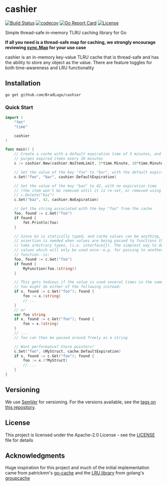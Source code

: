 # cashier
[![Build Status](https://github.com/BradLugo/gocache/workflows/Go/badge.svg)](https://github.com/BradLugo/gocache/actions)
[![codecov](https://codecov.io/gh/BradLugo/cashier/branch/master/graph/badge.svg)](https://codecov.io/gh/BradLugo/cashier)
[![Go Report Card](https://goreportcard.com/badge/github.com/BradLugo/cashier)](https://goreportcard.com/report/github.com/BradLugo/cashier)
[![License](https://img.shields.io/github/license/BradLugo/cashier)](https://img.shields.io/github/license/BradLugo/cashier)

Simple thread-safe in-memory TLRU caching library for Go

**If all you need is a thread-safe map for caching, we strongly encourage reviewing
[sync.Map](https://golang.org/pkg/sync/#Map) for your use case**

cashier is an in-memory key-value TLRU cache that is thread-safe and has the ability to store any object as the value.
There are feature toggles for both time-awareness and LRU functionality

## Installation

```
go get github.com/BradLugo/cashier
```

### Quick Start

```go
import (
	"fmt"
	"time"

    cashier
)

func main() {
    // Create a cache with a default expiration time of 5 minutes, and which
	// purges expired items every 10 minutes
	c := cashier.New(cashier.NoItemLimit, 5*time.Minute, 10*time.Minute)

	// Set the value of the key "foo" to "bar", with the default expiration time
	c.Set("foo", "bar", cashier.DefaultExpiration)

	// Set the value of the key "baz" to 42, with no expiration time
	// (the item won't be removed until it is re-set, or removed using
	// c.Delete("baz")
	c.Set("baz", 42, cashier.NoExpiration)

	// Get the string associated with the key "foo" from the cache
	foo, found := c.Get("foo")
	if found {
		fmt.Println(foo)
	}

	// Since Go is statically typed, and cache values can be anything, type
	// assertion is needed when values are being passed to functions that don't
	// take arbitrary types, (i.e. interface{}). The simplest way to do this for
	// values which will only be used once--e.g. for passing to another
	// function--is:
	foo, found := c.Get("foo")
	if found {
		MyFunction(foo.(string))
	}

	// This gets tedious if the value is used several times in the same function.
	// You might do either of the following instead:
	if x, found := c.Get("foo"); found {
		foo := x.(string)
		// ...
	}
	// or
	var foo string
	if x, found := c.Get("foo"); found {
		foo = x.(string)
	}
	// ...
	// foo can then be passed around freely as a string

	// Want performance? Store pointers!
	c.Set("foo", &MyStruct, cache.DefaultExpiration)
	if x, found := c.Get("foo"); found {
		foo := x.(*MyStruct)
		// ...
	}
}
```

## Versioning

We use [SemVer](http://semver.org/) for versioning. For the versions available, see the
[tags on this repository](https://github.com/BradLugo/cashier/tags). 

## License

This project is licensed under the Apache-2.0 License - see the [LICENSE](LICENSE) file for details

## Acknowledgments

Huge inspiration for this project and much of the initial implementation came from patrickmn's
[go-cache](https://github.com/patrickmn/go-cache) and the [LRU library](https://github.com/golang/groupcache/tree/master/lru) from golang's [groupcache ](https://github.com/golang/groupcache)
